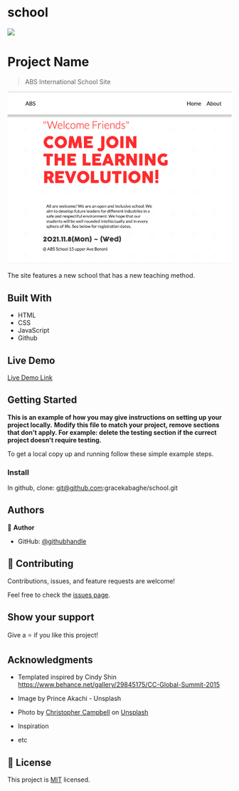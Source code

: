 # school
![](https://img.shields.io/badge/Microverse-blueviolet)

# Project Name

> ABS International School Site

![screenshot](images/shot.png)

The site features a new school that has a new teaching method.

## Built With

- HTML
- CSS
- JavaScript
- Github

## Live Demo

[Live Demo Link](https://gracekabaghe.github.io/school/)


## Getting Started

**This is an example of how you may give instructions on setting up your project locally.**
**Modify this file to match your project, remove sections that don't apply. For example: delete the testing section if the currect project doesn't require testing.**


To get a local copy up and running follow these simple example steps.

### Install
In github, clone: git@github.com:gracekabaghe/school.git



## Authors

👤 **Author**

- GitHub: [@githubhandle](https://github.com/gracekabaghe)


## 🤝 Contributing

Contributions, issues, and feature requests are welcome!

Feel free to check the [issues page](../../issues/).

## Show your support

Give a ⭐️ if you like this project!

## Acknowledgments

- Templated inspired by Cindy Shin https://www.behance.net/gallery/29845175/CC-Global-Summit-2015
- Image by Prince Akachi - Unsplash
- Photo by <a href="https://unsplash.com/@chrisjoelcampbell?utm_source=unsplash&utm_medium=referral&utm_content=creditCopyText">Christopher Campbell</a> on <a href="https://unsplash.com/s/photos/portrait?utm_source=unsplash&utm_medium=referral&utm_content=creditCopyText">Unsplash</a>
  
- Inspiration
- etc

## 📝 License

This project is [MIT](./MIT.md) licensed.
